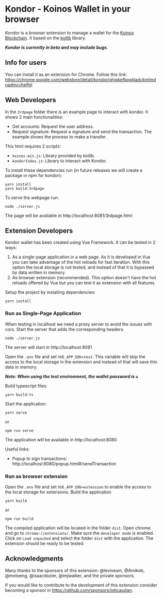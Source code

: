 # Kondor - Koinos Wallet in your browser

Kondor is a browser extension to manage a wallet for the [Koinos Blockchain](https://koinos.io). It based on the [koilib](https://github.com/joticajulian/koilib) library.

**_Kondor is currently in beta and may include bugs._**

## Info for users

You can install it as an extension for Chrome. Follow this link:
https://chrome.google.com/webstore/detail/kondor/ghipkefkpgkladckmlmdnadmcchefhjl

## Web Developers

In the `3rdpage` folder there is an example page to interact with kondor. It shows 2 main functionalities:

- Get accounts: Request the user address.
- Request signature: Request a signature and send the transaction. The example shows the process to make a transfer.

This html requires 2 scripts:

- `koinos.min.js`: Library provided by koilib.
- `kondorIndex.js`: Library to interact with Kondor.

To install these dependencies run (in future releases we will create a package in npm for kondor):

```
yarn install
yarn build:3rdpage
```

To serve the webpage run:

```
node ./server.js
```

The page will be available in http://localhost:8081/3rdpage.html

## Extension Developers

Kondor wallet has been created using Vue Framework. It can be tested in 2 ways:

1. As a single-page application in a web page. As it is developed in Vue you can take advantage of the hot reloads for fast iteration. With this option the local storage is not tested, and instead of that it is bypassed by data written in memory.
2. As browser extension (recommended). This option doesn't have the hot reloads offered by Vue but you can test it as extension with all features.

Setup the project by installing dependencies:

```
yarn install
```

### Run as Single-Page Application

When testing in localhost we need a proxy server to avoid the issues with cors. Start the server that adds the corresponding headers:

```
node ./server.js
```

The server will start in http://localhost:8081

Open the `.env` file and set `VUE_APP_ENV=test`. This variable will skip the access to the local storage in the extension and instead of that will save this data in memory.

**_Note: When using the test environment, the wallet password is `a`_**

Build typescript files:

```
yarn build:ts
```

Start the application:

```
yarn serve
```

or

```
npm run serve
```

The application will be available in http://localhost:8080

Useful links:

- Popup to sign transactions: http://localhost:8080/popup.html#/sendTransaction

### Run as browser extension

Open the `.env` file and set `VUE_APP_ENV=extension` to enable the access to the local storage for extensions. Build the application

```
yarn build
```

or

```
npm run build
```

The compiled application will be located in the folder `dist`. Open chrome and go to `chrome://extensions/`. Make sure the `developer mode` is enabled. Click on `Load unpacked` and select the folder `dist` with the application. The extension should be ready to be tested.

## Acknowledgments

Many thanks to the sponsors of this extension: @levineam, @Amikob, @motoeng, @isaacdozier, @imjwalker, and the private sponsors.

If you would like to contribute to the development of this extension consider becoming a sponsor in https://github.com/sponsors/joticajulian.
